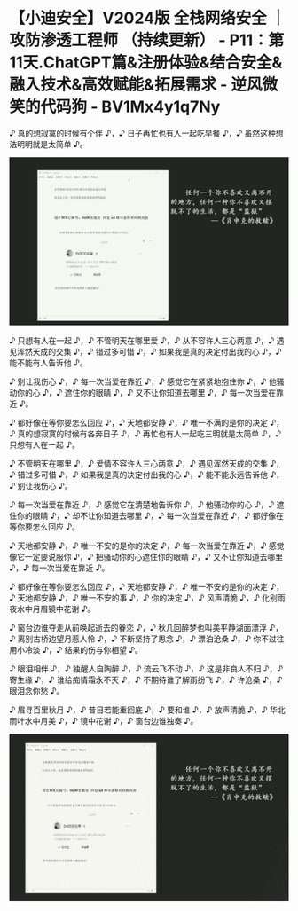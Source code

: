 # 【小迪安全】V2024版 全栈网络安全 ｜ 攻防渗透工程师 （持续更新） - P11：第11天.ChatGPT篇&注册体验&结合安全&融入技术&高效赋能&拓展需求 - 逆风微笑的代码狗 - BV1Mx4y1q7Ny

♪ 真的想寂寞的时候有个伴 ♪，♪ 日子再忙也有人一起吃早餐 ♪，♪ 虽然这种想法明明就是太简单 ♪。



![](img/4bde0396f6e2422b92f5af32c8a8ad4a_1.png)

♪ 只想有人在一起 ♪，♪ 不管明天在哪里爱 ♪，♪ 从不容许人三心两意 ♪，♪ 遇见浑然天成的交集 ♪，♪ 错过多可惜 ♪，♪ 如果我是真的决定付出我的心 ♪，♪ 能不能有人告诉他 ♪。

♪ 别让我伤心 ♪，♪ 每一次当爱在靠近 ♪，♪ 感觉它在紧紧地抱住你 ♪，♪ 他骚动你的心 ♪，♪ 遮住你的眼睛 ♪，♪ 又不让你知道去哪里 ♪，♪ 每一次当爱在靠近 ♪。

♪ 都好像在等你要怎么回应 ♪，♪ 天地都安静 ♪，♪ 唯一不满的是你的决定 ♪，♪ 真的想寂寞的时候有各奔日子 ♪，♪ 再忙也有人一起吃三明就是太简单 ♪，♪ 只想有人在一起 ♪。

♪ 不管明天在哪里 ♪，♪ 爱情不容许人三心两意 ♪，♪ 遇见浑然天成的交集 ♪，♪ 错过多可惜 ♪，♪ 如果我是真的决定付出我的心 ♪，♪ 能不能永远告诉他 ♪，♪ 别让我伤心 ♪。

♪ 每一次当爱在靠近 ♪，♪ 感觉它在清楚地告诉你 ♪，♪ 他骚动你的心 ♪，♪ 遮住你的眼睛 ♪，♪ 却不让你知道去哪里 ♪，♪ 每一次当爱在靠近 ♪，♪ 都好像在等你要怎么回应 ♪。

♪ 天地都安静 ♪，♪ 唯一不安的是你的决定 ♪，♪ 每一次当爱在靠近 ♪，♪ 感觉像它一定要说服你 ♪，♪ 把骚动你的心遮住你的眼睛 ♪，♪ 又不让你知道去哪里 ♪，♪ 每一次当爱在靠近 ♪。

♪ 都好像在等你要怎么回应 ♪，♪ 天地都安静 ♪，♪ 唯一不安的是你的决定 ♪，♪ 天地都安静 ♪，♪ 唯一不安的事 ♪，♪ 你的决定 ♪，♪ 风声清脆 ♪，♪ 化别雨夜水中月眉镜中花谢 ♪。

♪ 窗台边谁夺走从前唤起逝去的眷恋 ♪，♪ 秋几回醉梦也叫美平静湖面漂浮 ♪，♪ 离别古桥边望月惹人怜 ♪，♪ 不断坚持了思念 ♪，♪ 漂泊沧桑 ♪，♪ 你不过往用小冷淡 ♪，♪ 结果的伤与你相望 ♪。

♪ 眼泪相伴 ♪，♪ 独醒人自陶醉 ♪，♪ 流云飞不动 ♪，♪ 这是非良人不归 ♪，♪ 寄生缘 ♪，♪ 谁给痴情霜永不灭 ♪，♪ 不期待谁了解雨纷飞 ♪，♪ 许沧桑 ♪，♪ 眼泪念你愁 ♪。

♪ 眉寻百里秋月 ♪，♪ 昔日若能重回底 ♪，♪ 要和谁 ♪，♪ 放声清脆 ♪，♪ 华北雨叶水中月美 ♪，♪ 镜中花谢 ♪，♪ 窗台边谁独奏 ♪。



![](img/4bde0396f6e2422b92f5af32c8a8ad4a_3.png)